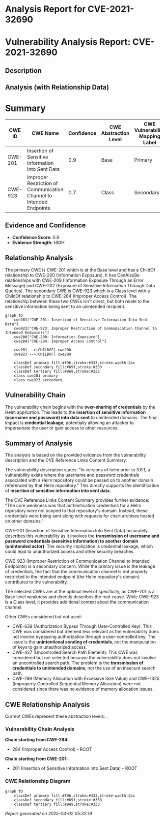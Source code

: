 # Analysis Report for CVE-2021-32690

# Vulnerability Analysis Report: CVE-2021-32690

## Description



## Analysis (with Relationship Data)

# Summary
| CWE ID | CWE Name | Confidence | CWE Abstraction Level | CWE Vulnerability Mapping Label | CWE-Vulnerability Mapping Notes |
|---|---|---|---|---|---|
| CWE-201 | Insertion of Sensitive Information Into Sent Data | 0.9 | Base | Primary | Allowed |
| CWE-923 | Improper Restriction of Communication Channel to Intended Endpoints | 0.7 | Class | Secondary | Allowed-with-Review |

## Evidence and Confidence

*   **Confidence Score:** 0.8
*   **Evidence Strength:** HIGH

## Relationship Analysis
The primary CWE is CWE-201 which is at the Base level and has a ChildOf relationship to CWE-200 (Information Exposure). It has CanAlsoBe relationships with CWE-209 (Information Exposure Through an Error Message) and CWE-202 (Exposure of Sensitive Information Through Data Queries). The secondary CWE is CWE-923 which is a Class level with a ChildOf relationship to CWE-284 (Improper Access Control). The relationship between these two CWEs isn't direct, but both relate to the sensitive information being sent to an unintended recipient.

```mermaid
graph TD
    cwe201["CWE-201: Insertion of Sensitive Information Into Sent Data"]
    cwe923["CWE-923: Improper Restriction of Communication Channel to Intended Endpoints"]
    cwe200["CWE-200: Information Exposure"]
    cwe284["CWE-284: Improper Access Control"]

    cwe201 -->|CHILDOF| cwe200
    cwe923 -->|CHILDOF| cwe284

    classDef primary fill:#f96,stroke:#333,stroke-width:2px
    classDef secondary fill:#69f,stroke:#333
    classDef tertiary fill:#9e9,stroke:#333
    class cwe201 primary
    class cwe923 secondary
```

## Vulnerability Chain
The vulnerability chain begins with the **over-sharing of credentials** by the Helm application. This leads to the **insertion of sensitive information (username and password) into data sent** to unintended domains. The final impact is **credential leakage**, potentially allowing an attacker to impersonate the user or gain access to other resources.

## Summary of Analysis
The analysis is based on the provided evidence from the vulnerability description and the CVE Reference Links Content Summary.

The vulnerability description states: "In versions of helm prior to 3.6.1, a vulnerability exists where the username and password credentials associated with a Helm repository could be passed on to another domain referenced by that Helm repository." This directly supports the identification of **insertion of sensitive information into sent data**.

The CVE Reference Links Content Summary provides further evidence: "The core weakness was that authentication credentials for a Helm repository were not scoped to that repository's domain. Instead, these credentials were being sent along with requests for chart archives hosted on other domains."

CWE-201 (Insertion of Sensitive Information Into Sent Data) accurately describes this vulnerability as it involves the **transmission of username and password credentials (sensitive information) to another domain (unintended actor)**. The security implication is credential leakage, which could lead to unauthorized access and other security breaches.

CWE-923 (Improper Restriction of Communication Channel to Intended Endpoints) is a secondary concern. While the primary issue is the leakage of credentials, the fact that the communication channel is not properly restricted to the intended endpoint (the Helm repository's domain) contributes to the vulnerability.

The selected CWEs are at the optimal level of specificity, as CWE-201 is a Base level weakness and directly describes the root cause. While CWE-923 is a Class level, it provides additional context about the communication channel.

Other CWEs considered but not used:

*   CWE-639 (Authorization Bypass Through User-Controlled Key): This CWE was considered but deemed less relevant as the vulnerability does not involve bypassing authorization through a user-controlled key. The issue is the **unintentional sending of credentials**, not the manipulation of keys to gain unauthorized access.
*   CWE-427 (Uncontrolled Search Path Element): This CWE was considered but not selected because the vulnerability does not involve an uncontrolled search path. The problem is the **transmission of credentials to unintended domains**, not the use of an insecure search path.
*   CWE-789 (Memory Allocation with Excessive Size Value) and CWE-1325 (Improperly Controlled Sequential Memory Allocation) were not considered since there was no evidence of memory allocation issues.


## CWE Relationship Analysis

Current CWEs represent these abstraction levels: .


### Vulnerability Chain Analysis

**Chain starting from CWE-284:**
- 284 (Improper Access Control) - ROOT


**Chain starting from CWE-201:**
- 201 (Insertion of Sensitive Information Into Sent Data) - ROOT



### CWE Relationship Diagram

```mermaid
graph TD
    classDef primary fill:#f96,stroke:#333,stroke-width:2px
    classDef secondary fill:#69f,stroke:#333
    classDef tertiary fill:#9e9,stroke:#333
```



*Report generated on 2025-04-02 05:32:19*
